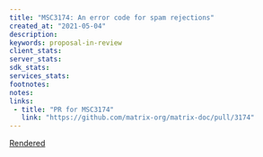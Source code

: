 ```yaml
---
title: "MSC3174: An error code for spam rejections"
created_at: "2021-05-04"
description:
keywords: proposal-in-review
client_stats:
server_stats:
sdk_stats:
services_stats:
footnotes:
notes:
links:
 - title: "PR for MSC3174"
   link: "https://github.com/matrix-org/matrix-doc/pull/3174"
---
```

[Rendered](https://github.com/Yoric/matrix-doc/blob/yoric/errcode-spam/proposals/3174-an-error-code-for-spam-rejections.md)
